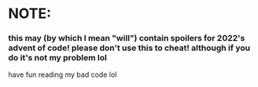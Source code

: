 # NOTE:

### this may (by which I mean "will") contain spoilers for 2022's advent of code! please don't use this to cheat! although if you do it's not my problem lol

have fun reading my bad code lol
